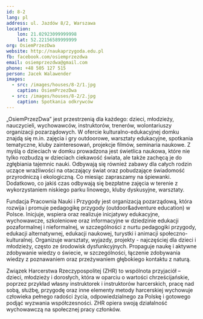 ```yaml
---
id: 8-2
lang: pl
address: ul. Jazdów 8/2, Warszawa
location:
    lon: 21.02923099999998
    lat: 52.22156589999999
org: OsiemPrzezDwa
website: http://naukaprzygoda.edu.pl
fb: facebook.com/osiemprzezdwa
email: osiemprzezdwa@gmail.com
phone: +48 505 127 515
person: Jacek Walawender
images:
  - src: /images/houses/8-2/1.jpg
    caption: OsiemPrzezDwa
  - src: /images/houses/8-2/2.jpg
    caption: Spotkania odkrywców
---
```

„OsiemPrzezDwa” jest przestrzenią dla każdego: dzieci, młodzieży, nauczycieli, wychowawców, instruktorów, trenerów, wolontariuszy organizacji pozarządowych. W ofercie kulturalno-edukacyjnej domku znajdą się m.in. zajęcia i gry outdoorowe, warsztaty edukacyjne, spotkania tematyczne, kluby zainteresowań, projekcje filmów, seminaria naukowe. Z myślą o dzieciach w domku prowadzona jest świetlica naukowa, które nie tylko rozbudzą w dzieciach ciekawość świata, ale także zachęcą je do zgłębiania tajemnic nauki. Odbywają się również zabawy dla całych rodzin uczące wrażliwości na otaczający świat oraz pobudzające świadomość przyrodniczą i ekologiczną. Co miesiąc zapraszamy na śpiewanki. Dodatkowo, co jakiś czas odbywają się bezpłatne zajęcia w terenie z wykorzystaniem niskiego parku linowego, kluby dyskusyjne, warsztaty.

Fundacja Pracownia Nauki i Przygody jest organizacją pozarządową, która rozwija i promuje pedagogikę przygody (outdoor&adventure education) w Polsce. Inicjuje, wspiera oraz realizuje inicjatywy edukacyjne, wychowawcze, szkoleniowe oraz informacyjne w dziedzinie edukacji pozaformalnej i nieformalnej, w szczególności z nurtu pedagogiki przygody, edukacji alternatywnej, edukacji naukowej, turystki i animacji społeczno-kulturalnej. Organizuje warsztaty, wyjazdy, projekty - najczęściej dla dzieci i młodzieży, często ze środowisk dysfunkcyjnych. Propaguje naukę i aktywne zdobywanie wiedzy o świecie, w szczególności, łączenie zdobywania wiedzy z poznawaniem oraz przeżywaniem głębokiego kontaktu z naturą.

Związek Harcerstwa Rzeczypospolitej (ZHR) to wspólnota przyjaciół – dzieci, młodzieży i dorosłych, która w oparciu o wartości chrześcijańskie, poprzez przykład własny instruktorek i instruktorów harcerskich, pracę nad sobą, służbę, przygodę oraz inne elementy metody harcerskiej wychowuje człowieka pełnego radości życia, odpowiedzialnego za Polskę i gotowego podjąć wyzwania współczesności. ZHR opiera swoją działalność wychowawczą na społecznej pracy członków.
